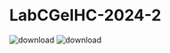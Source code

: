 # LabCGeIHC-2024-2


![download](https://github.com/maxquinrey/LabCGeiHC-2024-2/assets/163383404/9fa09843-82f2-4236-a803-5c02a55c66ec)                                                                                                                      ![download](https://github.com/maxquinrey/LabCGeiHC-2024-2/assets/163383404/4f1fcb7a-de38-41eb-8071-f5d6542bbf51)

